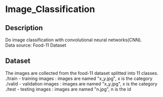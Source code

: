 # Image_Classification
## Description
Do image classification with convolutional neural networks(CNN).  
Data source: Food-11 Dataset

## Dataset
The images are collected from the food-11 dataset splitted into 11 classes.
./train - training images : images are named "x_y.jpg", x is the category
./valid - validation images : images are named "x_y.jpg", x is the category
./test - testing images : images are named "n.jpg", n is the id

